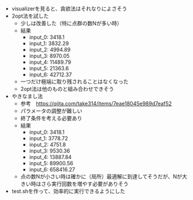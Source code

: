 - visualizerを見ると、貪欲法はそれなりによさそう
- 2opt法を試した
    - 少しは改善した（特に点群の数Nが多い時）
    - 結果
        - input_0: 3418.1
        - input_1: 3832.29
        - input_2: 4994.89
        - input_3: 8970.05
        - input_4: 11489.79
        - input_5: 21363.6
        - input_6: 42712.37
    - 一つだけ極端に取り残されることはなくなった
    - 2opt法は他のものと組み合わせできそう
- やきなまし法
    - 参考　https://qiita.com/take314/items/7eae18045e989d7eaf52
    - パラメータの調整が難しい
    - 終了条件を考える必要あり
    - 結果
        - input_0: 3418.1
        - input_1: 3778.72
        - input_2: 4751.8
        - input_3: 9530.36
        - input_4: 13887.84 
        - input_5: 89900.56
        - input_6: 658416.27 
    - 点の数Nが小さい時は確かに（局所）最適解に到達してそうだが、Nが大きい時はさら実行回数を増やす必要がありそう
- test.shを作って、効率的に実行できるようにした